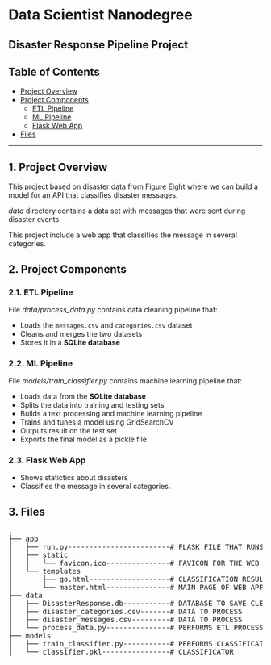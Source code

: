 # Data Scientist Nanodegree

## Disaster Response Pipeline Project

## Table of Contents

- [Project Overview](#overview)
- [Project Components](#components)
  - [ETL Pipeline](#etl_pipeline)
  - [ML Pipeline](#ml_pipeline)
  - [Flask Web App](#flask)
- [Files](#files)

***

<a id='overview'></a>

## 1. Project Overview

This project based on disaster data from <a href="https://www.figure-eight.com/" target="_blank">Figure Eight</a> where we can build a model for an API that classifies disaster messages.

_data_ directory contains a data set with messages that were sent during disaster events.

This project include a web app that classifies the message in several categories.

<a id='components'></a>

## 2. Project Components

<a id='etl_pipeline'></a>

### 2.1. ETL Pipeline

File _data/process_data.py_ contains data cleaning pipeline that:

- Loads the `messages.csv` and `categories.csv` dataset
- Cleans and merges the two datasets
- Stores it in a **SQLite database**

<a id='ml_pipeline'></a>

### 2.2. ML Pipeline

File _models/train_classifier.py_ contains machine learning pipeline that:

- Loads data from the **SQLite database**
- Splits the data into training and testing sets
- Builds a text processing and machine learning pipeline
- Trains and tunes a model using GridSearchCV
- Outputs result on the test set
- Exports the final model as a pickle file

<a id='flask'></a>

### 2.3. Flask Web App

- Shows statictics about disasters
- Classifies the message in several categories.

## 3. Files

<pre>
.
├── app
│   ├── run.py------------------------# FLASK FILE THAT RUNS APP
│   ├── static
│   │   └── favicon.ico---------------# FAVICON FOR THE WEB APP
│   └── templates
│       ├── go.html-------------------# CLASSIFICATION RESULT PAGE OF WEB APP
│       └── master.html---------------# MAIN PAGE OF WEB APP
├── data
│   ├── DisasterResponse.db-----------# DATABASE TO SAVE CLEANED DATA TO
│   ├── disaster_categories.csv-------# DATA TO PROCESS
│   ├── disaster_messages.csv---------# DATA TO PROCESS
│   └── process_data.py---------------# PERFORMS ETL PROCESS
├── models
│   ├── train_classifier.py-----------# PERFORMS CLASSIFICATION TASK
│   └── classifier.pkl----------------# CLASSIFICATOR

</pre>